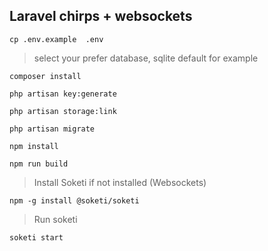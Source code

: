 ## Laravel chirps + websockets

```
cp .env.example  .env
```

> select your prefer database, sqlite default for example

```
composer install
```


```
php artisan key:generate
```

```
php artisan storage:link
```


```
php artisan migrate
```


```
npm install
```


```
npm run build
```

> Install Soketi if not installed (Websockets)

```
npm -g install @soketi/soketi
```

> Run soketi


```
soketi start
```
